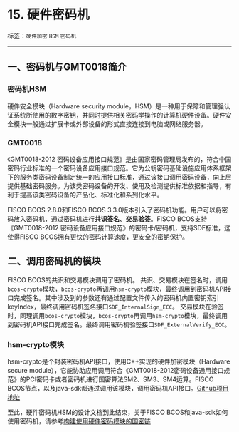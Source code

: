 # 15. 硬件密码机

标签：``硬件加密`` ``HSM`` ``密码机``

-----

## 一、密码机与GMT0018简介

### 密码机HSM

硬件安全模块（Hardware security module，HSM）是一种用于保障和管理强认证系统所使用的数字密钥，并同时提供相关密码学操作的计算机硬件设备。硬件安全模块一般通过扩展卡或外部设备的形式直接连接到电脑或网络服务器。

### GMT0018

《GMT0018-2012 密码设备应用接口规范》是由国家密码管理局发布的，符合中国密码行业标准的一个密码设备应用接口规范。它为公钥密码基础设施应用体系框架下的服务类密码设备制定统一的应用接口标准，通过该接口调用密码设备，向上层提供基础密码服务。为该类密码设备的开发、使用及检测提供标准依据和指导，有利于提高该类密码设备的产品化、标准化和系列化水平。

FISCO BCOS 2.8.0和FISCO BCOS 3.3.0版本引入了密码机功能。用户可以将密码放入密码机，通过密码机进行**共识签名**、**交易验签**。FISCO BCOS支持《GMT0018-2012 密码设备应用接口规范》的密码卡/密码机，支持SDF标准，这使得FISCO BCOS拥有更快的密码计算速度，更安全的密钥保护。

## 二、调用密码机的模块

FISCO BCOS的共识和交易模块调用了密码机。
共识、交易模块在签名时，调用`bcos-crypto`模块，`bcos-crypto`再调用`hsm-crypto`模块，最终调用到密码机API接口完成签名。其中涉及到的参数还有通过配置文件传入的密码机内置密钥索引keyIndex，最终调用密码机签名接口`SDF_InternalSign_ECC`。
交易模块在验签时，同理调用`bcos-crypto`模块，`bcos-crypto`再调用`hsm-crypto`模块，最终调用到密码机API接口完成签名。最终调用密码机验签接口`SDF_ExternalVerify_ECC`。

### hsm-crypto模块

hsm-crypto是个封装密码机API接口，使用C++实现的硬件加密模块（Hardware secure module），它能协助应用调用符合《GMT0018-2012密码设备通用接口规范》的PCI密码卡或者密码机进行国密算法SM2、SM3、SM4运算。FISCO BCOS节点，以及java-sdk都通过调用该模块，调用密码机API接口。[Github项目地址](https://github.com/WeBankBlockchain/hsm-crypto)

至此，硬件密码机HSM的设计文档到此结束，关于FISCO BCOS和java-sdk如何使用密码机，请参考[构建使用硬件密码模块的国密链](../tutorial/air/use_hsm.md)
